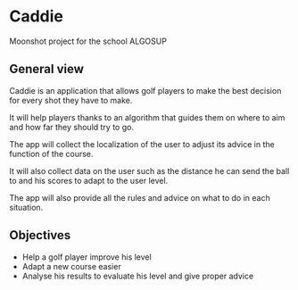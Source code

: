 # Caddie

Moonshot project for the school ALGOSUP

## General view

Caddie is an application that allows golf players to make the best decision for every shot they have to make.

It will help players thanks to an algorithm that guides them on where to aim and how far they should try to go.

The app will collect the localization of the user to adjust its advice in the function of the course.

It will also collect data on the user such as the distance he can send the ball to and his scores to adapt to the user level.

The app will also provide all the rules and advice on what to do in each situation.

## Objectives

- Help a golf player improve his level
- Adapt a new course easier
- Analyse his results to evaluate his level and give proper advice
